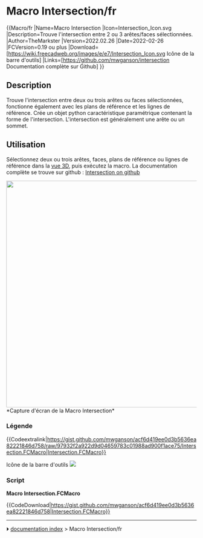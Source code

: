 # Macro Intersection/fr
{{Macro/fr
|Name=Macro Intersection
|Icon=Intersection_Icon.svg
|Description=Trouve l'intersection entre 2 ou 3 arêtes/faces sélectionnées.
|Author=TheMarkster
|Version=2022.02.26
|Date=2022-02-26
|FCVersion=0.19 ou plus
|Download=[https://wiki.freecadweb.org/images/e/e7/Intersection_Icon.svg Icône de la barre d'outils]
|Links=[https://github.com/mwganson/intersection Documentation complète sur Github]
}}

## Description

Trouve l\'intersection entre deux ou trois arêtes ou faces sélectionnées, fonctionne également avec les plans de référence et les lignes de référence. Crée un objet python caractéristique paramétrique contenant la forme de l\'intersection. L\'intersection est généralement une arête ou un sommet.

## Utilisation

Sélectionnez deux ou trois arêtes, faces, plans de référence ou lignes de référence dans la [vue 3D](3D_view/fr.md), puis exécutez la macro. La documentation complète se trouve sur github : [Intersection on github](https://github.com/mwganson/intersection)

<img alt="" src=images/Macro_Intersection_scr.png  style="width:600px;"> 
*Capture d'écran de la Macro Intersection*

### Légende


{{Codeextralink|https://gist.github.com/mwganson/acf6d419ee0d3b5636ea82221846d758/raw/97932f2a922d9d04659783c01988ad900f1ace75/Intersection.FCMacro|Intersection.FCMacro}}

Icône de la barre d\'outils ![](images/Intersection_Icon.svg )

### Script

**Macro Intersection.FCMacro**


{{CodeDownload|https://gist.github.com/mwganson/acf6d419ee0d3b5636ea82221846d758|Intersection.FCMacro}}



---
⏵ [documentation index](../README.md) > Macro Intersection/fr
